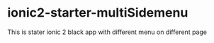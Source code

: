 # ionic2-starter-multiSidemenu
This is stater ionic 2 black app with different menu on different page
